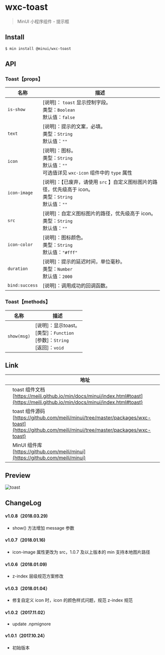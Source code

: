 # wxc-toast

> MinUI 小程序组件 - 提示框

## Install

``` bash
$ min install @minui/wxc-toast
```

## API

### Toast【props】

| 名称                  | 描述                         |
|----------------------|------------------------------|
|`is-show`             | [说明]： `toast` 显示控制字段。<br>类型：`Boolean`<br>默认值：`false`|
|`text`                | [说明]：提示的文案，必填。<br>类型：`String`<br>默认值：`""` <br>     |
|`icon`                | [说明]：图标。<br>类型：`String`<br>默认值：`""` <br> 可选值详见 `wxc-icon` 组件中的 `type` 属性    |
|`icon-image`          | [说明]：【已废弃，请使用 `src` 】自定义图标图片的路径，优先级高于 icon。<br>类型：`String`<br>默认值：`""` <br>       |
|`src`                 | [说明]：自定义图标图片的路径，优先级高于 icon。<br>类型：`String`<br>默认值：`""` <br>       |
|`icon-color`          | [说明]：图标颜色。<br>类型：`String`<br>默认值：`"#fff"` <br> |
|`duration`            | [说明]：提示的延迟时间，单位毫秒。<br>类型：`Number`<br>默认值：`2000` <br>  |
|`bind:success`        | [说明]：调用成功的回调函数。|

### Toast【methods】

| 名称                  | 描述                         |
|----------------------|------------------------------|
|`show(msg)`           | [说明]：显示toast。<br>[类型]：`Function`<br>[参数]：`String`<br>[返回]：`void`|

## Link
||地址|
|--|---|
||toast 组件文档 <br> [https://meili.github.io/min/docs/minui/index.html#toast](https://meili.github.io/min/docs/minui/index.html#toast)<br>|
||toast 组件源码 <br> [https://github.com/meili/minui/tree/master/packages/wxc-toast](https://github.com/meili/minui/tree/master/packages/wxc-toast)<br>|
||MinUI 组件库 <br> [https://github.com/meili/minui](https://github.com/meili/minui) <br>|

## Preview
![toast](https://s10.mogucdn.com/mlcdn/c45406/171107_1361j09d04c4426a5gd743i7kk5hg_480x480.jpg_225x999.jpg)

##  ChangeLog
#### v1.0.8（2018.03.29)
- show() 方法增加 message 参数

#### v1.0.7（2018.01.16)
- icon-image 属性更改为 src，1.0.7 及以上版本的 min 支持本地图片路径

#### v1.0.6（2018.01.09)
- z-index 层级规范方案修改

#### v1.0.3（2018.01.04）

- 修复自定义 icon 时，icon 的颜色样式问题，规范 z-index 规范

#### v1.0.2（2017.11.02）

- update .npmignore

#### v1.0.1（2017.10.24）

- 初始版本
